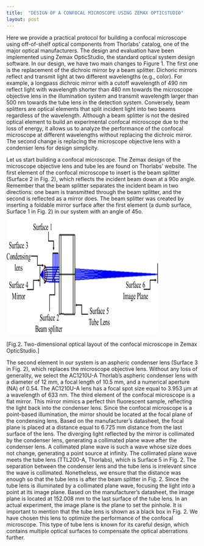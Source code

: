 ```yaml
---
title:  "DESIGN OF A CONFOCAL MICROSCOPE USING ZEMAX OPTICSTUDIO"
layout: post
---
```


Here we provide a practical protocol for building a confocal microscope using off-of-shelf optical components from Thorlabs’ catalog, one of the major optical manufacturers. The design and evaluation have been implemented using Zemax OpticStudio, the standard optical system design software. In our design, we have two main changes to Figure 1. The first one is the replacement of the dichroic mirror by a beam splitter. Dichoric mirrors reflect and transmit light at two different wavelengths (e.g., color). For example, a longpass dichroic mirror with a cutoff wavelength of 490 nm reflect light with wavelength shorter than 480 nm towards the microscope objective lens in the illumination system and transmit wavelength larger than 500 nm towards the tube lens in the detection system. Conversely, beam splitters are optical elements that split incident light into two beams regardless of the wavelength. Although a beam splitter is not the desired optical element to build an experimental confocal microscope due to the loss of energy, it allows us to analyze the performance of the confocal microscope at different wavelengths without replacing the dichroic mirror. The second change is replacing the microscope objective lens with a condenser lens for design simplicity.


Let us start building a confocal microscope. The Zemax design of the microscope objective lens and tube les are found on Thorlabs’ website. The first element of the confocal microscope to insert is the beam splitter (Surface 2 in Fig. 2), which reflects the incident beam down at a 90o angle. Remember that the beam splitter separates the incident beam in two directions: one beam is transmitted through the beam splitter, and the second is reflected as a mirror does. The beam splitter was created by inserting a foldable mirror surface after the first element (a dumb surface, Surface 1 in Fig. 2) in our system with an angle of 45o.

<img src="figures/Picture2.png" 
     width="400" 
     height="300"
     class="center" />


[Fig.2. Two-dimensional optical layout of the confocal microscope in Zemax OpticStudio.] 

The second element in our system is an aspheric condenser lens (Surface 3 in Fig. 2), which replaces the microscope objective lens. Without any loss of generality, we select the AC1210U-A Thorlab’s aspheric condenser lens with a diameter of 12 mm, a focal length of 10.5 mm, and a numerical aperture (NA) of 0.54. The AC1210U-A lens has a focal spot size equal to 3.953 µm at a wavelength of 633 nm. 
The third element of the confocal microscope is a flat mirror. This mirror mimics a perfect thin fluorescent sample, reflecting the light back into the condenser lens. Since the confocal microscope is a point-based illumination, the mirror should be located at the focal plane of the condensing lens. Based on the manufacturer’s datasheet, the focal plane is placed at a distance equal to 6.725 mm distance from the last surface of the lens. 
The diverging light reflected by the mirror is collimated by the condenser lens, generating a collimated plane wave after the condenser lens. A collimated plane wave is such a wave whose size does not change, generating a point source at infinity. The collimated plane wave meets the tube lens (TTL200-A, Thorlabs), which is Surface 5 in Fig. 2. The separation between the condenser lens and the tube lens is irrelevant since the wave is collimated. Nonetheless, we ensure that the distance was enough so that the tube lens is after the beam splitter in Fig. 2. Since the tube lens is illuminated by a collimated plane wave, focusing the light into a point at its image plane. Based on the manufacturer’s datasheet, the image plane is located at 152.008 mm to the last surface of the tube lens. In an actual experiment, the image plane is the plane to set the pinhole. It is important to mention that the tube lens is shown as a black box in Fig. 2. We have chosen this lens to optimize the performance of the confocal microscope. This type of tube lens is known for its careful design, which contains multiple optical surfaces to compensate the optical aberrations further. 


